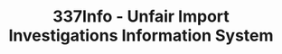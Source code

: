 ---
bigquery: https://console.cloud.google.com/bigquery?p=patents-public-data&d=usitc_investigations&page=dataset&project=sheets-management-319211
citation: US International Trade Commission 337Info Unfair Import Investigations Information
  System
contributors: US International Trade Comission
cost: None
description: US International Trade Commission 337Info Unfair Import Investigations
  Information System contains data on investigations done under Section 337. Section
  337 declares the infringement of certain statutory intellectual property rights
  and other forms of unfair competition in import trade to be unlawful practices.
  Most Section 337 investigations involve allegations of patent or registered trademark
  infringement.
documentation: FAQ and tutorial available on the site
last_edit: 04/12/2022, 13:15:29
location: https://pubapps2.usitc.gov/337external/
maintained_by: US International Trade Comission
schema_fields:
- complainant
- title
- endDateMarkmanHearing
- finalDetViolation
- dateOfPublicationFrNotice
- ouiiAttorney
- ouiiParticipation
- respondent
- patentNumber
- publication_number
- trademarkNumbers
- dateCreated
- investigationType
- cafcAppeals
- gcAttorney
- currentStatus
- investigationTermDate
- aljAssigned
- markmanHearing
- invUnfairAct
- finalIdOnViolationIssue
- teoIdDueDate
- patentNumbers
- teoProceedingInvolved
- teoReliefGranted
- docketNo
- currentActiveALJ
- finalIdOnViolationDue
- investigationNo
- actualEndDateEvidHear
- internalRemand
- startDateMarkmanHearing
- teoIdIssueDate
- dateComplaintFiled
- actualStartDateEvidHear
- copyrightNumbers
- finalDetNoViolation
- scheduledEndDateEvidHear
- issueDateOtherNonFinal
- id
- scheduledStartDateEvidHear
- targetDate
- lastUpdated
- htsNumbers
shortname: unfair_import_investigations
tags:
- import
- legal
- trade
timeframe: 2008-2021 (prior to 2008 downloadable as a JSON file)
title: 337Info - Unfair Import Investigations Information System
uuid: 2721f5ec-e599-4890-9265-9706719fc71e
---